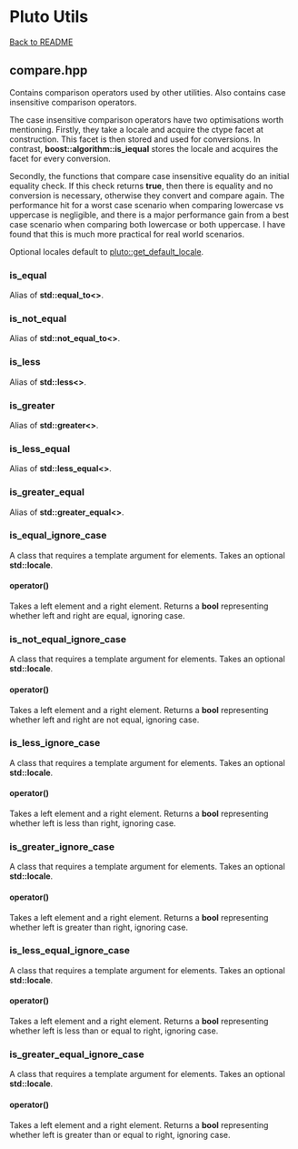 # Pluto Utils
[Back to README](https://www.github.com/Stephen-ODriscoll/PlutoUtils/blob/main/README.md#documentation)

## compare.hpp
Contains comparison operators used by other utilities. Also contains case insensitive comparison operators.

The case insensitive comparison operators have two optimisations worth mentioning. Firstly, they take a locale and acquire the ctype facet at construction. This facet is then stored and used for conversions. In contrast, **boost::algorithm::is_iequal** stores the locale and acquires the facet for every conversion.

Secondly, the functions that compare case insensitive equality do an initial equality check. If this check returns **true**, then there is equality and no conversion is necessary, otherwise they convert and compare again. The performance hit for a worst case scenario when comparing lowercase vs uppercase is negligible, and there is a major performance gain from a best case scenario when comparing both lowercase or both uppercase. I have found that this is much more practical for real world scenarios.

Optional locales default to [pluto::get_default_locale](https://github.com/Stephen-ODriscoll/PlutoUtils/blob/master/docs/locale.md#get_default_locale).

### is_equal
Alias of **std::equal_to<>**.

### is_not_equal
Alias of **std::not_equal_to<>**.

### is_less
Alias of **std::less<>**.

### is_greater
Alias of **std::greater<>**.

### is_less_equal
Alias of **std::less_equal<>**.

### is_greater_equal
Alias of **std::greater_equal<>**.

### is_equal_ignore_case
A class that requires a template argument for elements. Takes an optional **std::locale**.

#### operator()
Takes a left element and a right element. Returns a **bool** representing whether left and right are equal, ignoring case.

### is_not_equal_ignore_case
A class that requires a template argument for elements. Takes an optional **std::locale**.

#### operator()
Takes a left element and a right element. Returns a **bool** representing whether left and right are not equal, ignoring case.

### is_less_ignore_case
A class that requires a template argument for elements. Takes an optional **std::locale**.

#### operator()
Takes a left element and a right element. Returns a **bool** representing whether left is less than right, ignoring case.

### is_greater_ignore_case
A class that requires a template argument for elements. Takes an optional **std::locale**.

#### operator()
Takes a left element and a right element. Returns a **bool** representing whether left is greater than right, ignoring case.

### is_less_equal_ignore_case
A class that requires a template argument for elements. Takes an optional **std::locale**.

#### operator()
Takes a left element and a right element. Returns a **bool** representing whether left is less than or equal to right, ignoring case.

### is_greater_equal_ignore_case
A class that requires a template argument for elements. Takes an optional **std::locale**.

#### operator()
Takes a left element and a right element. Returns a **bool** representing whether left is greater than or equal to right, ignoring case.
